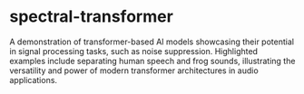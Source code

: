 # spectral-transformer
A demonstration of transformer-based AI models showcasing their potential in signal processing tasks, such as noise suppression. Highlighted examples include separating human speech and frog sounds, illustrating the versatility and power of modern transformer architectures in audio applications.
